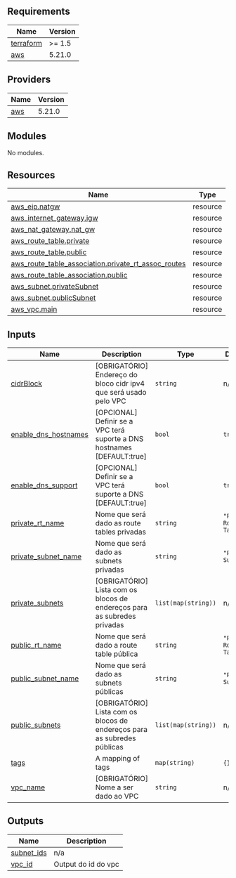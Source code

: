## Requirements

| Name | Version |
|------|---------|
| <a name="requirement_terraform"></a> [terraform](#requirement\_terraform) | >= 1.5 |
| <a name="requirement_aws"></a> [aws](#requirement\_aws) | 5.21.0 |

## Providers

| Name | Version |
|------|---------|
| <a name="provider_aws"></a> [aws](#provider\_aws) | 5.21.0 |

## Modules

No modules.

## Resources

| Name | Type |
|------|------|
| [aws_eip.natgw](https://registry.terraform.io/providers/hashicorp/aws/5.21.0/docs/resources/eip) | resource |
| [aws_internet_gateway.igw](https://registry.terraform.io/providers/hashicorp/aws/5.21.0/docs/resources/internet_gateway) | resource |
| [aws_nat_gateway.nat_gw](https://registry.terraform.io/providers/hashicorp/aws/5.21.0/docs/resources/nat_gateway) | resource |
| [aws_route_table.private](https://registry.terraform.io/providers/hashicorp/aws/5.21.0/docs/resources/route_table) | resource |
| [aws_route_table.public](https://registry.terraform.io/providers/hashicorp/aws/5.21.0/docs/resources/route_table) | resource |
| [aws_route_table_association.private_rt_assoc_routes](https://registry.terraform.io/providers/hashicorp/aws/5.21.0/docs/resources/route_table_association) | resource |
| [aws_route_table_association.public](https://registry.terraform.io/providers/hashicorp/aws/5.21.0/docs/resources/route_table_association) | resource |
| [aws_subnet.privateSubnet](https://registry.terraform.io/providers/hashicorp/aws/5.21.0/docs/resources/subnet) | resource |
| [aws_subnet.publicSubnet](https://registry.terraform.io/providers/hashicorp/aws/5.21.0/docs/resources/subnet) | resource |
| [aws_vpc.main](https://registry.terraform.io/providers/hashicorp/aws/5.21.0/docs/resources/vpc) | resource |

## Inputs

| Name | Description | Type | Default | Required |
|------|-------------|------|---------|:--------:|
| <a name="input_cidrBlock"></a> [cidrBlock](#input\_cidrBlock) | [OBRIGATÓRIO] Endereço do bloco cidr ipv4 que será usado pelo VPC | `string` | n/a | yes |
| <a name="input_enable_dns_hostnames"></a> [enable\_dns\_hostnames](#input\_enable\_dns\_hostnames) | [OPCIONAL] Definir se a VPC terá suporte a DNS hostnames [DEFAULT:true] | `bool` | `true` | no |
| <a name="input_enable_dns_support"></a> [enable\_dns\_support](#input\_enable\_dns\_support) | [OPCIONAL] Definir se a VPC terá suporte a DNS [DEFAULT:true] | `bool` | `true` | no |
| <a name="input_private_rt_name"></a> [private\_rt\_name](#input\_private\_rt\_name) | Nome que será dado as route tables privadas | `string` | `"Private Route Table"` | no |
| <a name="input_private_subnet_name"></a> [private\_subnet\_name](#input\_private\_subnet\_name) | Nome que será dado as subnets privadas | `string` | `"Private Subnet"` | no |
| <a name="input_private_subnets"></a> [private\_subnets](#input\_private\_subnets) | [OBRIGATÓRIO] Lista com os blocos de endereços para as subredes privadas | `list(map(string))` | n/a | yes |
| <a name="input_public_rt_name"></a> [public\_rt\_name](#input\_public\_rt\_name) | Nome que será dado a route table pública | `string` | `"Public Route Table"` | no |
| <a name="input_public_subnet_name"></a> [public\_subnet\_name](#input\_public\_subnet\_name) | Nome que será dado as subnets públicas | `string` | `"Public Subnet"` | no |
| <a name="input_public_subnets"></a> [public\_subnets](#input\_public\_subnets) | [OBRIGATÓRIO] Lista com os blocos de endereços para as subredes públicas | `list(map(string))` | n/a | yes |
| <a name="input_tags"></a> [tags](#input\_tags) | A mapping of tags | `map(string)` | `{}` | no |
| <a name="input_vpc_name"></a> [vpc\_name](#input\_vpc\_name) | [OBRIGATÓRIO] Nome a ser dado ao VPC | `string` | n/a | yes |

## Outputs

| Name | Description |
|------|-------------|
| <a name="output_subnet_ids"></a> [subnet\_ids](#output\_subnet\_ids) | n/a |
| <a name="output_vpc_id"></a> [vpc\_id](#output\_vpc\_id) | Output do id do vpc |
